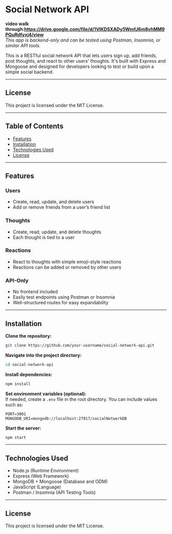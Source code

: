 # Social Network API  
**video walk through:https://drive.google.com/file/d/1VlKDSXADy5WmfJ6m8vhMM9PQuRdfyxj4/view**  
*This app is backend-only and can be tested using Postman, Insomnia, or similar API tools.*

This is a RESTful social network API that lets users sign up, add friends, post thoughts, and react to other users' thoughts. It's built with Express and Mongoose and designed for developers looking to test or build upon a simple social backend.

---

## License  
This project is licensed under the MIT License.

---

## Table of Contents  
- [Features](#features)  
- [Installation](#installation)  
- [Technologies Used](#technologies-used)  
- [License](#license)  

---

## Features  

### Users  
- Create, read, update, and delete users  
- Add or remove friends from a user’s friend list  

### Thoughts  
- Create, read, update, and delete thoughts  
- Each thought is tied to a user  

### Reactions  
- React to thoughts with simple emoji-style reactions  
- Reactions can be added or removed by other users  

### API-Only  
- No frontend included  
- Easily test endpoints using Postman or Insomnia  
- Well-structured routes for easy expandability  

---

## Installation  

**Clone the repository:**  
```bash
git clone https://github.com/your-username/social-network-api.git
```

**Navigate into the project directory:**  
```bash
cd social-network-api
```

**Install dependencies:**  
```bash
npm install
```

**Set environment variables (optional):**  
If needed, create a `.env` file in the root directory. You can include values such as:  
```
PORT=3001
MONGODB_URI=mongodb://localhost:27017/socialNetworkDB
```

**Start the server:**  
```bash
npm start
```

---

## Technologies Used  

- Node.js (Runtime Environment)  
- Express (Web Framework)  
- MongoDB + Mongoose (Database and ODM)  
- JavaScript (Language)  
- Postman / Insomnia (API Testing Tools)  

---

## License  
This project is licensed under the MIT License.
